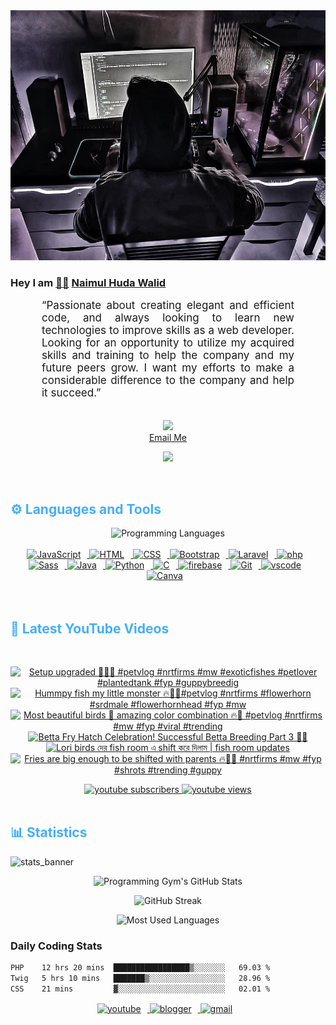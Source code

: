 <!-- ![github_cover_banner](https://www.digitalsolutionservices.com/img/services/web%20development.gif)-->

<div align="center" style="display:block;">
    <img height="400px" width="100%" alt="github cover banner" src="https://raw.githubusercontent.com/NaimulHudaWalid/NaimulHudaWalid/main/272276268_3114779035434264_920860974401480824_n.jpg"/> 
</div>

### Hey I am [👨🏻‍][facebook] [Naimul Huda Walid][youtube]



<p align:"center" style="text-align: justify; margin: 0 50px; font-size: 17px;" >
   “Passionate about creating elegant and efficient code, and always looking to learn new technologies to improve skills as a web developer. Looking for an opportunity to utilize my acquired skills and training to help the company and my future peers grow. I want my efforts to make a considerable difference to the company and help it succeed.”
<br>
<br>
<div align="center">

![](https://visitor-badge.glitch.me/badge?page_id=NaimulHudaWalid)
    <br />
[Email Me](mailto:dev.naimulhuda@gmail.com)
</div>
</p>
<!-- Typing SVG by DenverCoder1 - https://github.com/DenverCoder1/readme-typing-svg -->
<p align="center">
<!--   <a href="https://github.com/DenverCoder1/readme-typing-svg"> -->
    <img src="https://readme-typing-svg.herokuapp.com?color=E22FE4&width=380&height=45&lines=Open-Source+Enthusiast;Learning+In+Public;Empowering+Others;Nice+To+Meet+You+...&center=true"></a>

</p>
<br>
<!-- Languages and Tools -->

<h2 style="color: #44AEFB">⚙️ Languages and Tools</h2>
<div align="center" style="display:block;">
    <img width="100px" alt="Programming Languages" src="https://user-images.githubusercontent.com/78341798/194531121-47b0119a-ce00-439d-b586-125f86acb098.png"/> 
</div>
<br>   
<!-- Icons Resources -->
<!-- https://devicon.dev/ -->
<!-- https://cdn.jsdelivr.net/npm/simple-icons@v3/icons/ -->
<div align="center">
  <a href="https://developer.mozilla.org/en-US/docs/Web/JavaScript" target="_blank" rel="noreferrer">
      <img  alt="JavaScript" height="50px" style="padding-right:10px;" src="https://cdn.jsdelivr.net/gh/devicons/devicon/icons/javascript/javascript-plain.svg"/>
  </a>
  
 
  <a href="https://developer.mozilla.org/en-US/docs/Web/HTML" target="_blank" rel="noreferrer">
      <img  alt="HTML" height="50px" style="padding-right:10px;" src="https://cdn.jsdelivr.net/gh/devicons/devicon/icons/html5/html5-original.svg"/>
  </a>
  <a href="https://developer.mozilla.org/en-US/docs/Web/CSS" target="_blank" rel="noreferrer">
      <img  alt="CSS" height="50px" style="padding-right:10px;" src="https://cdn.jsdelivr.net/gh/devicons/devicon/icons/css3/css3-original.svg"/>
  </a>
  <a href="https://getbootstrap.com/" target="_blank" rel="noreferrer">
      <img  alt="Bootstrap" height="50px" style="padding-right:10px;" src="https://cdn.jsdelivr.net/gh/devicons/devicon/icons/bootstrap/bootstrap-original.svg"/>
  </a> 
  <a href="https://laravel.com/" target="_blank" rel="noreferrer">
      <img  alt="Laravel" height="50px" style="padding-right:10px;" src="https://cdn.jsdelivr.net/gh/devicons/devicon/icons/laravel/laravel-plain.svg"/>
  </a>
  <a href="https://www.php.net/" target="_blank" rel="noreferrer">
      <img  alt="php" height="50px" style="padding-right:10px;" src="https://cdn.jsdelivr.net/gh/devicons/devicon/icons/php/php-original.svg"/>
  </a>
  <a href="https://sass-lang.com/" target="_blank" rel="noreferrer">
      <img  alt="Sass" height="50px" style="padding-right:10px;" src="https://cdn.jsdelivr.net/gh/devicons/devicon/icons/sass/sass-original.svg"/>
  </a>
  <a href="https://www.java.com/en/" target="_blank" rel="noreferrer">
      <img  alt="Java" height="50px" style="padding-right:10px;" src="https://cdn.jsdelivr.net/gh/devicons/devicon/icons/java/java-original.svg"/>
  </a>    
  <a href="https://www.python.org/" target="_blank" rel="noreferrer">
      <img  alt="Python" height="50px" style="padding-right:10px;" src="https://cdn.jsdelivr.net/gh/devicons/devicon/icons/python/python-original.svg"/>
  </a>
  <a href="https://www.cprogramming.com/" target="_blank" rel="noreferrer">
      <img  alt="C" height="50px" style="padding-right:10px;" src="https://cdn.jsdelivr.net/gh/devicons/devicon/icons/c/c-original.svg"/>
  </a>
  
  <a href="https://firebase.google.com/" target="_blank" rel="noreferrer">
      <img  alt="firebase" height="50px" style="padding-right:10px;" src="https://cdn.jsdelivr.net/gh/devicons/devicon/icons/firebase/firebase-plain.svg"/>
  </a>
 
  <a href="https://git-scm.com/" target="_blank" rel="noreferrer">
      <img  alt="Git" height="50px" style="padding-right:10px;" src="https://cdn.jsdelivr.net/gh/devicons/devicon/icons/git/git-original.svg"/>
  </a>
  
  <a href="https://code.visualstudio.com/" target="_blank" rel="noreferrer">
      <img  alt="vscode" height="50px" style="padding-right:10px;"src="https://cdn.jsdelivr.net/gh/devicons/devicon/icons/vscode/vscode-original.svg"/>
  </a>
  <a href="https://www.canva.com/" target="_blank" rel="noreferrer">
      <img  alt="Canva" height="50px" style="padding-right:10px;" src="https://cdn.jsdelivr.net/gh/devicons/devicon/icons/canva/canva-original.svg"/> 
  </a>
</div>
<br>
<br>

<!-- Latest YouTube Videos -->

<h2 style="color: #44AEFB">🎦 Latest YouTube Videos</h2>
<br />

<!-- Resource/Reference: https://github.com/DenverCoder1/github-readme-youtube-cards -->
<div class="youtube videos cards" align="center">

<!-- BEGIN YOUTUBE-CARDS -->
[![Setup upgraded 🖤🔥💯 #petvlog #nrtfirms #mw #exoticfishes #petlover #plantedtank #fyp #guppybreedig](https://ytcards.demolab.com/?id=_Z4awRvzNr0&title=Setup+upgraded+%F0%9F%96%A4%F0%9F%94%A5%F0%9F%92%AF+%23petvlog+%23nrtfirms+%23mw+%23exoticfishes+%23petlover+%23plantedtank+%23fyp+%23guppybreedig&lang=en&timestamp=1712425262&background_color=%230d1117&title_color=%23ffffff&stats_color=%23dedede&max_title_lines=1&width=250&border_radius=5 "Setup upgraded 🖤🔥💯 #petvlog #nrtfirms #mw #exoticfishes #petlover #plantedtank #fyp #guppybreedig")](https://www.youtube.com/watch?v=_Z4awRvzNr0)
[![Hummpy fish my little monster 🔥💯🖤#petvlog #nrtfirms #flowerhorn #srdmale #flowerhornhead #fyp #mw](https://ytcards.demolab.com/?id=sG8bOv16m_o&title=Hummpy+fish+my+little+monster+%F0%9F%94%A5%F0%9F%92%AF%F0%9F%96%A4%23petvlog+%23nrtfirms+%23flowerhorn+%23srdmale+%23flowerhornhead+%23fyp+%23mw&lang=en&timestamp=1712419824&background_color=%230d1117&title_color=%23ffffff&stats_color=%23dedede&max_title_lines=1&width=250&border_radius=5 "Hummpy fish my little monster 🔥💯🖤#petvlog #nrtfirms #flowerhorn #srdmale #flowerhornhead #fyp #mw")](https://www.youtube.com/watch?v=sG8bOv16m_o)
[![Most beautiful birds 🖤 amazing color combination 🔥💯 #petvlog #nrtfirms #mw #fyp #viral #trending](https://ytcards.demolab.com/?id=nnKecczIL4Y&title=Most+beautiful+birds+%F0%9F%96%A4+amazing+color+combination+%F0%9F%94%A5%F0%9F%92%AF+%23petvlog+%23nrtfirms+%23mw+%23fyp+%23viral+%23trending&lang=en&timestamp=1712363820&background_color=%230d1117&title_color=%23ffffff&stats_color=%23dedede&max_title_lines=1&width=250&border_radius=5 "Most beautiful birds 🖤 amazing color combination 🔥💯 #petvlog #nrtfirms #mw #fyp #viral #trending")](https://www.youtube.com/watch?v=nnKecczIL4Y)
[![Betta Fry Hatch Celebration! Successful Betta Breeding Part 3 🐠🎉](https://ytcards.demolab.com/?id=IaBtI84bxq4&title=Betta+Fry+Hatch+Celebration%21+Successful+Betta+Breeding+Part+3+%F0%9F%90%A0%F0%9F%8E%89&lang=en&timestamp=1712362117&background_color=%230d1117&title_color=%23ffffff&stats_color=%23dedede&max_title_lines=1&width=250&border_radius=5 "Betta Fry Hatch Celebration! Successful Betta Breeding Part 3 🐠🎉")](https://www.youtube.com/watch?v=IaBtI84bxq4)
[![Lori birds দের fish room এ shift করে দিলাম | fish room updates](https://ytcards.demolab.com/?id=pFRK37bvOiw&title=Lori+birds+%E0%A6%A6%E0%A7%87%E0%A6%B0+fish+room+%E0%A6%8F+shift+%E0%A6%95%E0%A6%B0%E0%A7%87+%E0%A6%A6%E0%A6%BF%E0%A6%B2%E0%A6%BE%E0%A6%AE+%7C+fish+room+updates&lang=en&timestamp=1712359430&background_color=%230d1117&title_color=%23ffffff&stats_color=%23dedede&max_title_lines=1&width=250&border_radius=5 "Lori birds দের fish room এ shift করে দিলাম | fish room updates")](https://www.youtube.com/watch?v=pFRK37bvOiw)
[![Fries are big enough to be shifted with parents 🔥🖤💯 #nrtfirms #mw #fyp #shrots #trending #guppy](https://ytcards.demolab.com/?id=jf6-C4Y1Lfg&title=Fries+are+big+enough+to+be+shifted+with+parents+%F0%9F%94%A5%F0%9F%96%A4%F0%9F%92%AF+%23nrtfirms+%23mw+%23fyp+%23shrots+%23trending+%23guppy&lang=en&timestamp=1712325641&background_color=%230d1117&title_color=%23ffffff&stats_color=%23dedede&max_title_lines=1&width=250&border_radius=5 "Fries are big enough to be shifted with parents 🔥🖤💯 #nrtfirms #mw #fyp #shrots #trending #guppy")](https://www.youtube.com/watch?v=jf6-C4Y1Lfg)
<!-- END YOUTUBE-CARDS -->
</div>

<!-- Begin Youtube Buttons -->
<!-- Resource/Reference:  https://github.com/DenverCoder1/custom-icon-badges -->
<div class="youtube buttons" align="center">
    <a href="https://www.youtube.com/channel/UCa3YaFwzSII0kKg3Nads2dQ"  target="_blank">
        <img alt="youtube subscribers" src="https://img.shields.io/youtube/channel/subscribers/UCa3YaFwzSII0kKg3Nads2dQ?logo=youtube&logoColor=red&style=for-the-badge"/>
    </a> 
    <a href="https://www.youtube.com/channel/UCa3YaFwzSII0kKg3Nads2dQ"  target="_blank">
        <img alt="youtube views" src="https://custom-icon-badges.demolab.com/youtube/channel/views/UCa3YaFwzSII0kKg3Nads2dQ?color=%23E05D44&logo=eye&logoColor=white&style=for-the-badge&labelColor=#555555"/>
    </a> 
</div>
<br>
<!-- End Youtube Buttons -->

<!-- Statistics -->

<h2 style="color: #44AEFB">📊 Statistics</h2>

![stats_banner](https://user-images.githubusercontent.com/78341798/194534778-d662496c-ae00-4e8d-ae9b-b90912054e7f.gif)

<!-- Begin Stats Cards -->
<!-- Resources:  -->
<!-- Github & Languages Stats: https://github.com/naimul15-12090/github-readme-stats --> 
<!-- Streak Stats: https://github.com/denvercoder1/github-readme-streak-stats -->
<!-- Change the value after ?username= to your GitHub username. -->
<div class="stats" align="center">

![Programming Gym's GitHub Stats](https://github-readme-stats.vercel.app/api?username=NaimulHudaWalid&hide=stars&count_private=true&show_icons=true&theme=algolia&border_radius=20)

![GitHub Streak](https://streak-stats.demolab.com?user=NaimulHudaWalid&count_private=true&theme=algolia&border_radius=22)

![Most Used Languages](https://github-readme-stats.vercel.app/api/top-langs/?username=NaimulHudaWalid&langs_count=8&layout=compact&show_icons=true&theme=algolia&border_radius=20)
    
<!-- ![Top Langs](https://github-readme-stats.vercel.app/api/top-langs/?username=naimul15-12090&langs_count=8) -->
<!-- [![Top Langs](https://github-readme-stats.vercel.app/api/top-langs/?username=naimul15-12090&layout=compact)](https://github.com/anuraghazra/github-readme-stats)
 -->
    
</div>
<!--  End Stats Cards -->



### Daily Coding Stats
<!--START_SECTION:waka-->

```txt
PHP    12 hrs 20 mins  █████████████████▒░░░░░░░   69.03 %
Twig   5 hrs 10 mins   ███████▒░░░░░░░░░░░░░░░░░   28.96 %
CSS    21 mins         ▓░░░░░░░░░░░░░░░░░░░░░░░░   02.01 %
```

<!--END_SECTION:waka-->
<!-- Begin Footer -->
<!-- Icons Resources -->
<!-- https://devicon.dev/ -->
<div class="footer" align="center" style="margin:15px;">
    <a href="https://www.youtube.com/channel/UCa3YaFwzSII0kKg3Nads2dQ" target="_blank">
        <img  style="margin:0 10px 10px 0;" src="https://user-images.githubusercontent.com/78341798/194531650-698ef1b1-9cbd-4b4f-96ef-5a2ec4b5d7e6.svg" alt="youtube" width="40px"/>
    </a>
    <a href="https://www.linkedin.com/in/naimulhudawalid/" target="_blank">
        <img style="margin:0 10px 10px 0;" src="https://user-images.githubusercontent.com/78341798/194531458-b5dfeb1b-bad5-4dfa-909a-2e402262db9a.svg" alt="blogger" width="40px"/>
    </a>
    <a href="mailto:dev.naimulhuda@gmail.com" target="_blank">
        <img style="margin:0 10px 10px 0;" src="https://user-images.githubusercontent.com/78341798/194531383-ddb2b774-5bb9-491c-b601-4a4a7d9792fb.svg" alt="gmail" width="40px"/>
    </a>
</div>
<!-- End Footer -->

[youtube]: https://www.youtube.com/channel/UCa3YaFwzSII0kKg3Nads2dQ
[facebook]: https://www.facebook.com/profile.php?id=100007065945838
